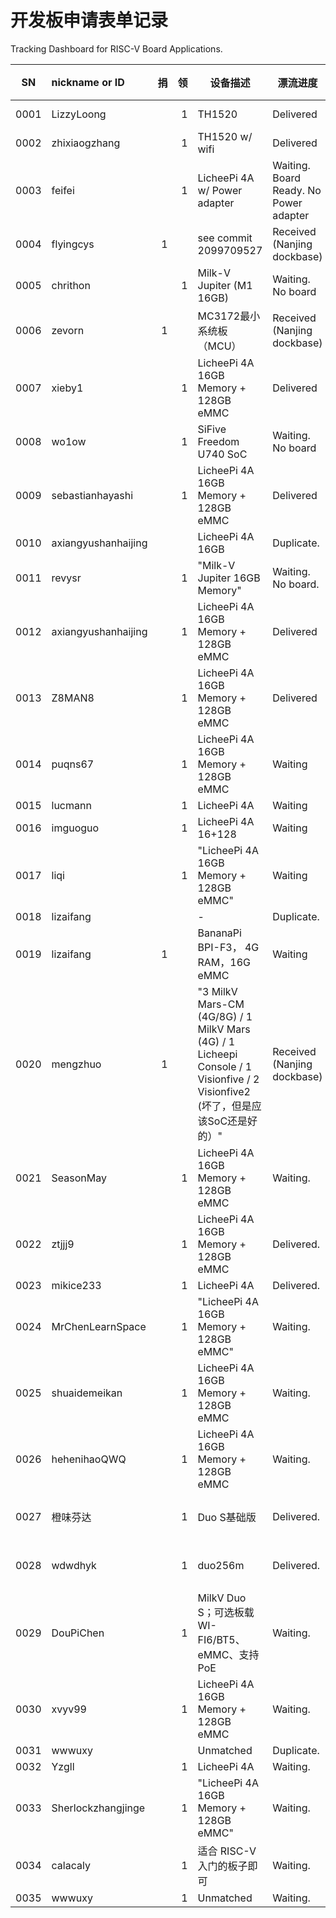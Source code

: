 开发板申请表单记录
================

Tracking Dashboard for RISC-V Board Applications.

| SN | nickname or ID | 捐 | 领 | 设备描述 | 漂流进度 | 备注及其它信息 |
| ---- | :-------- | -------: | ----------: | ------------------ | -------- | ----------- |
| 0001 | LizzyLoong |  | 1 | TH1520 | Delivered | [commit 41841e](https://github.com/rv2036/riscv-board-wandering/commit/41841e19fe677c06a79e6414521a59a5569aa524) |
| 0002 | zhixiaogzhang |  | 1 | TH1520 w/ wifi | Delivered | [commit 7638c6](https://github.com/rv2036/riscv-board-wandering/commit/7638c63571ca3709238e1aeecce8c12788a11dec) |
| 0003 | feifei |  | 1 | LicheePi 4A w/ Power adapter | Waiting. Board Ready. No Power adapter |  |
| 0004 | flyingcys | 1 |  | see commit 2099709527 | Received (Nanjing dockbase) | [commit 209970](https://github.com/rv2036/riscv-board-wandering/commit/2099709527ad055ecd13612782b0c6af4feb6dbe) |
| 0005 | chrithon |  | 1 | Milk-V Jupiter (M1 16GB) | Waiting. No board |  |
| 0006 | zevorn | 1 |  | MC3172最小系统板（MCU） | Received (Nanjing dockbase) |  |
| 0007 | xieby1 |  | 1 | LicheePi 4A 16GB Memory + 128GB eMMC | Delivered |  |
| 0008 | wo1ow |  | 1 | SiFive Freedom U740 SoC | Waiting. No board | |
| 0009 | sebastianhayashi |  | 1 | LicheePi 4A 16GB Memory + 128GB eMMC  | Delivered | |
| 0010 | axiangyushanhaijing |  | | LicheePi 4A 16GB   | Duplicate. | see `SN0012` |
| 0011 | revysr |  | 1 | "Milk-V Jupiter	16GB Memory"  | Waiting. No board. | |
| 0012 | axiangyushanhaijing |  | 1 | LicheePi 4A 16GB Memory + 128GB eMMC  | Delivered | |
| 0013 | Z8MAN8 |  | 1 | LicheePi 4A 16GB Memory + 128GB eMMC  | Delivered | |
| 0014 | puqns67 | | 1 | LicheePi 4A 16GB Memory + 128GB eMMC  | Waiting | 手头有 vf2 用于置换漂流 |
| 0015 | lucmann |  | 1 | LicheePi 4A  | Waiting | |
| 0016 | imguoguo |  | 1 | LicheePi 4A 16+128  | Waiting | |
| 0017 | liqi |  | 1 | "LicheePi 4A	16GB Memory + 128GB eMMC"  | Waiting | |
| 0018 | lizaifang | |  | - | Duplicate. | `SN0019` |
| 0019 | lizaifang | 1 |  | BananaPi BPI-F3， 4G RAM，16G eMMC  | Waiting | |
| 0020 | mengzhuo | 1 |  | "3 MilkV Mars-CM (4G/8G) / 1 MilkV Mars (4G) / 1 Licheepi Console / 1 Visionfive / 2 Visionfive2 (坏了，但是应该SoC还是好的）"  | Received (Nanjing dockbase) | |
| 0021 | SeasonMay|  | 1 | LicheePi 4A 16GB Memory + 128GB eMMC  | Waiting. | SeasonMay |
| 0022 | ztjjj9 |  | 1 | LicheePi 4A 16GB Memory + 128GB eMMC  | Delivered. | ztjjj9 |
| 0023 | mikice233 |  | 1 | LicheePi 4A  | Delivered. | milkice233 |
| 0024 | MrChenLearnSpace |  | 1 | "LicheePi 4A 16GB Memory + 128GB eMMC" | Waiting. | N/A |
| 0025 | shuaidemeikan |  | 1 | LicheePi 4A 16GB Memory + 128GB eMMC | Waiting. | N/A |
| 0026 | hehenihaoQWQ |  | 1 | LicheePi 4A 16GB Memory + 128GB eMMC | Waiting. | N/A |
| 0027 | 橙味芬达 |  | 1 | Duo S基础版 | Delivered. | RISC-V中国峰会志愿者受赠 |
| 0028 | wdwdhyk |  | 1 | duo256m | Delivered. | RISC-V中国峰会志愿者受赠 |
| 0029 | DouPiChen |  | 1 | MilkV  Duo S；可选板载 WI-FI6/BT5、eMMC、支持PoE | Waiting. | N/A |
| 0030 | xvyv99 |  | 1 | LicheePi 4A 16GB Memory + 128GB eMMC | Waiting. | N/A |
| 0031 | wwwuxy |  | | Unmatched | Duplicate. | `SN0035` |
| 0032 | Yzgll |  | 1 | LicheePi 4A | Waiting. | N/A |
| 0033 | Sherlockzhangjinge |  | 1 | "LicheePi 4A 16GB Memory + 128GB eMMC" | Waiting. | N/A |
| 0034 | calacaly |  | 1 | 适合 RISC-V 入门的板子即可 | Waiting. | N/A |
| 0035 | wwwuxy |  | 1 | Unmatched | Waiting. | N/A |
